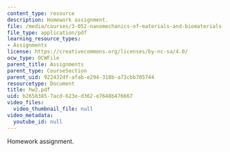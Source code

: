```yaml
---
content_type: resource
description: Homework assignment.
file: /media/courses/3-052-nanomechanics-of-materials-and-biomaterials-spring-2007/b26583857acd623ed362e7648b476667_hw2.pdf
file_type: application/pdf
learning_resource_types:
- Assignments
license: https://creativecommons.org/licenses/by-nc-sa/4.0/
ocw_type: OCWFile
parent_title: Assignments
parent_type: CourseSection
parent_uid: 922432df-afab-e294-318b-a73cbb705744
resourcetype: Document
title: hw2.pdf
uid: b2658385-7acd-623e-d362-e7648b476667
video_files:
  video_thumbnail_file: null
video_metadata:
  youtube_id: null
---
```

Homework assignment.